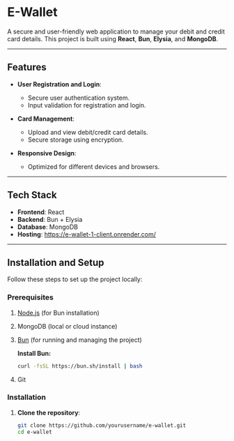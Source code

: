# E-Wallet

A secure and user-friendly web application to manage your debit and credit card details. This project is built using **React**, **Bun**, **Elysia**, and **MongoDB**.

---

## Features

- **User Registration and Login**: 
  - Secure user authentication system.
  - Input validation for registration and login.

- **Card Management**:
  - Upload and view debit/credit card details.
  - Secure storage using encryption.

- **Responsive Design**:
  - Optimized for different devices and browsers.

---

## Tech Stack

- **Frontend**: React
- **Backend**: Bun + Elysia
- **Database**: MongoDB
- **Hosting**: https://e-wallet-1-client.onrender.com/

---

## Installation and Setup

Follow these steps to set up the project locally:

### Prerequisites

1. [Node.js](https://nodejs.org/) (for Bun installation)
2. MongoDB (local or cloud instance)
3. [Bun](https://bun.sh/) (for running and managing the project)

   **Install Bun:**
   ```bash
   curl -fsSL https://bun.sh/install | bash
4. Git

### Installation

1. **Clone the repository**:
   ```bash
   git clone https://github.com/yourusername/e-wallet.git
   cd e-wallet
